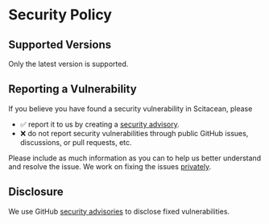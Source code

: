 # Security Policy

## Supported Versions

Only the latest version is supported.

## Reporting a Vulnerability

If you believe you have found a security vulnerability in Scitacean, please

- ✅ report it to us by creating a [security advisory](https://github.com/SciCatProject/scitacean/security/advisories/new).
- ❌ do not report security vulnerabilities through public GitHub issues, discussions, or pull requests, etc.

Please include as much information as you can to help us better understand and resolve the issue.
We work on fixing the issues [privately](https://docs.github.com/en/code-security/security-advisories/working-with-repository-security-advisories/collaborating-in-a-temporary-private-fork-to-resolve-a-repository-security-vulnerability).

## Disclosure

We use GitHub [security advisories](https://github.com/SciCatProject/scitacean/security/advisories) to disclose fixed vulnerabilities.
